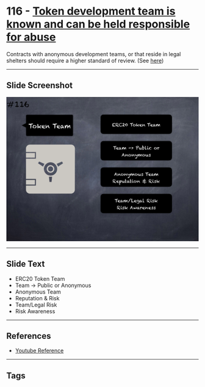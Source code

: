 # 116 - [Token development team is known and can be held responsible for abuse](Token%20development%20team%20is%20known%20and%20can%20be%20held%20responsible%20for%20abuse.md)
Contracts with anonymous development teams, or that reside in legal shelters should require a higher standard of review. (See [here](https://github.com/crytic/building-secure-contracts/blob/master/development-guidelines/token_integration.md#owner-privileges))
___
## Slide Screenshot
![0116.png](../../images/5.%20Pitfalls%20and%20Best%20Practices%20201/116.png)
___
## Slide Text
- ERC20 Token Team
- Team -> Public or Anonymous
- Anonymous Team
- Reputation & Risk
- Team/Legal Risk
- Risk Awareness
___
## References
- [Youtube Reference](https://youtu.be/WGM1SF8twmw?t=1074)
___
## Tags